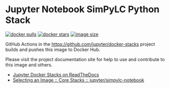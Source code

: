 # Jupyter Notebook SimPyLC Python Stack

[![docker pulls](https://img.shields.io/docker/pulls/jupyter/simpylc-notebook.svg)](https://hub.docker.com/r/jupyter/simpylc-notebook/)
[![docker stars](https://img.shields.io/docker/stars/jupyter/simpylc-notebook.svg)](https://hub.docker.com/r/jupyter/simpylc-notebook/)
[![image size](https://img.shields.io/docker/image-size/jupyter/simpylc-notebook/latest)](https://hub.docker.com/r/jupyter/simpylc-notebook/ "jupyter/simpylc-notebook image size")

GitHub Actions in the <https://github.com/jupyter/docker-stacks> project builds and pushes this image to Docker Hub.

Please visit the project documentation site for help to use and contribute to this image and others.

- [Jupyter Docker Stacks on ReadTheDocs](https://jupyter-docker-stacks.readthedocs.io/en/latest/index.html)
- [Selecting an Image :: Core Stacks :: jupyter/simpylc-notebook](https://jupyter-docker-stacks.readthedocs.io/en/latest/using/selecting.html#jupyter-simpylc-notebook)